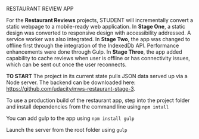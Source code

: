 RESTAURANT REVIEW APP

For the **Restaurant Reviews** projects, STUDENT will incrementally convert a static webpage to a mobile-ready web application. In **Stage One**, a static design was converted to responsive design with accessibility addressed. A service worker was also integrated. In **Stage Two**, the app was changed to offline first through the integration of the IndexedDb API. Performance enhancements were done through Gulp. In **Stage Three**, the app added capability to cache reviews when user is offline or has connectivity issues, which can be sent out once the user reconnects.

**TO START**
The project in its current state pulls JSON data served up via a Node server. The backend can be downloaded here: https://github.com/udacity/mws-restaurant-stage-3.

To use a production build of the restaurant app, step into the project folder and install dependencies from the command line using `npm intall`

You can add gulp to the app using `npm install gulp`

Launch the server from the root folder using `gulp`
